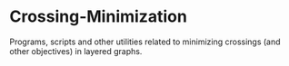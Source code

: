 # Crossing-Minimization
Programs, scripts and other utilities related to minimizing crossings (and other objectives) in layered graphs.
